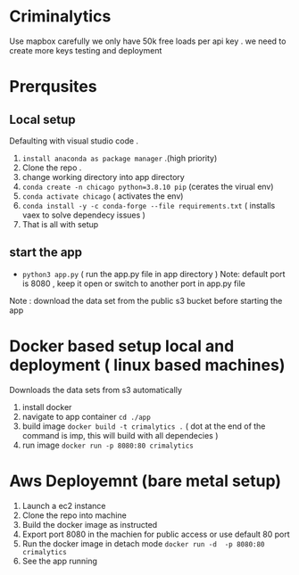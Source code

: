 # Criminalytics 




Use mapbox carefully we only have 50k free loads per api key . we need to create more keys testing and deployment


# Prerqusites

## Local setup 

Defaulting with visual studio code .
1. `install anaconda as package manager` .(high priority)
2. Clone the repo . 
3. change working directory  into app directory
5. `conda create -n chicago python=3.8.10 pip` (cerates the virual env) 
6. `conda activate chicago` ( activates the env)
7. `conda install -y -c conda-forge --file requirements.txt` ( installs vaex to solve dependecy issues )
8. That is all with setup 

## start the app
- `python3 app.py` ( run the app.py file in app directory ) 
 Note: default port is 8080 , keep it open or switch to another port in app.py file 

Note : download the data set from the public s3 bucket before starting the app 

# Docker based setup local and deployment  ( linux based machines)
 
  Downloads the data sets from s3 automatically 
 1. install docker 
 2. navigate to app container `cd ./app`
 3. build image `docker build -t crimalytics .` ( dot at the end of the command is imp, this will build with all dependecies  )
 4. run image `docker run -p 8080:80 crimalytics`

# Aws Deployemnt (bare metal setup)
  1. Launch a ec2 instance 
  2. Clone the repo into machine
  3. Build the docker image as instructed 
  4. Export port 8080 in the machien for public access or use default 80 port 
  5. Run the docker image in detach mode  `docker run -d  -p 8080:80 crimalytics` 
  6. See the app running 
